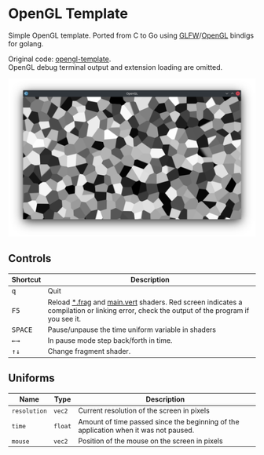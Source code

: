 # OpenGL Template

Simple OpenGL template.
Ported from C to Go using [GLFW](https://github.com/go-gl/glfw)/[OpenGL](https://github.com/go-gl/gl/tree/master/v4.6-core/gl) bindigs for golang.

Original code: [opengl-template](https://github.com/tsoding/opengl-template).  
OpenGL debug terminal output and extension loading are omitted.

![Preview](./assets/images/preview.png)

## Controls

| Shortcut                 | Description                                                                                                                                                               |
|--------------------------|---------------------------------------------------------------------------------------------------------------------------------------------------------------------------|
| <kbd>q</kbd>             | Quit                                                                                                                                                                      |
| <kbd>F5</kbd>            | Reload [*.frag](./shaders/main.frag) and [main.vert](./shaders/main.vert) shaders. Red screen indicates a compilation or linking error, check the output of the program if you see it. |
| <kbd>SPACE</kbd>         | Pause/unpause the time uniform variable in shaders                                                                                                                        |
| <kbd>←</kbd><kbd>→</kbd> | In pause mode step back/forth in time.                                                                                                                                    |
| <kbd>↑</kbd><kbd>↓</kbd> | Change fragment shader.                                                                                                                                                   |

## Uniforms

| Name         | Type    | Description                                                                          |
|--------------|---------|--------------------------------------------------------------------------------------|
| `resolution` | `vec2`  | Current resolution of the screen in pixels                                           |
| `time`       | `float` | Amount of time passed since the beginning of the application when it was not paused. |
| `mouse`      | `vec2`  | Position of the mouse on the screen in pixels                                        |
